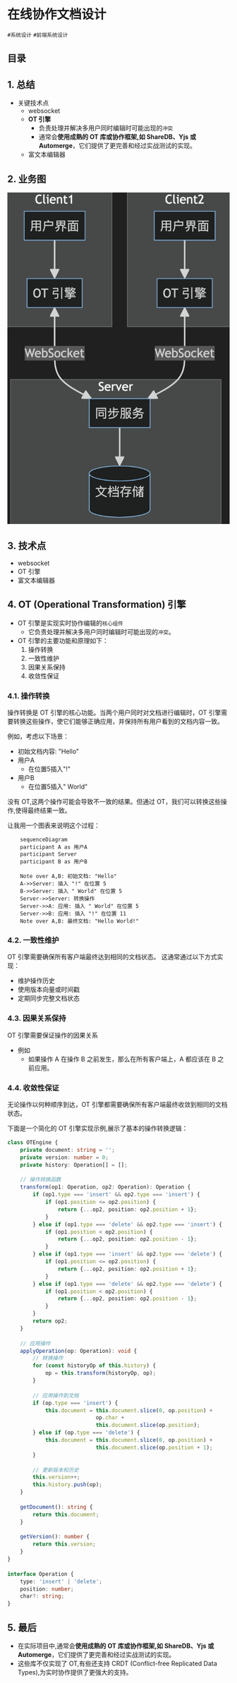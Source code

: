 
# 在线协作文档设计

`#系统设计` `#前端系统设计` 


## 目录
<!-- toc -->
 ## 1. 总结 

- 关键技术点
	- websocket
	- **OT 引擎**
		- 负责处理并解决多用户同时编辑时可能出现的`冲突`
		- 通常会**使用成熟的 OT 库或协作框架,如 ShareDB、Yjs 或 Automerge**，它们提供了更完善和经过实战测试的实现。
	- 富文本编辑器

## 2. 业务图

![图片&文件](./files/20241114-1.png)

## 3. 技术点

- websocket
- OT 引擎
- 富文本编辑器

## 4. OT (Operational Transformation) 引擎

- OT 引擎是实现实时协作编辑的`核心组件`
	- 它负责处理并解决多用户同时编辑时可能出现的`冲突`。
- OT 引擎的主要功能和原理如下：
	1. 操作转换
	2. 一致性维护
	3. 因果关系保持
	4. 收敛性保证

### 4.1. 操作转换

操作转换是 OT 引擎的核心功能。当两个用户同时对文档进行编辑时，OT 引擎需要转换这些操作，使它们能够正确应用，并保持所有用户看到的文档内容一致。

例如，考虑以下场景：
- 初始文档内容: "Hello"
- 用户A
	- 在位置5插入"!"
- 用户B
	- 在位置5插入" World"

没有 OT,这两个操作可能会导致不一致的结果。但通过 OT，我们可以转换这些操作,使得最终结果一致。

让我用一个图表来说明这个过程：

````mermaid
    sequenceDiagram
    participant A as 用户A
    participant Server
    participant B as 用户B
    
    Note over A,B: 初始文档: "Hello"
    A->>Server: 插入 "!" 在位置 5
    B->>Server: 插入 " World" 在位置 5
    Server->>Server: 转换操作
    Server->>A: 应用: 插入 " World" 在位置 5
    Server->>B: 应用: 插入 "!" 在位置 11
    Note over A,B: 最终文档: "Hello World!"
````

### 4.2. 一致性维护

OT 引擎需要确保所有客户端最终达到相同的文档状态。
这通常通过以下方式实现：
- 维护操作历史
- 使用版本向量或时间戳
- 定期同步完整文档状态

### 4.3. 因果关系保持

OT 引擎需要保证操作的因果关系
- 例如
	- 如果操作 A 在操作 B 之前发生，那么在所有客户端上，A 都应该在 B 之前应用。

### 4.4. 收敛性保证

无论操作以何种顺序到达，OT 引擎都需要确保所有客户端最终收敛到相同的文档状态。

下面是一个简化的 OT 引擎实现示例,展示了基本的操作转换逻辑：

````typescript
class OTEngine {
	private document: string = '';
	private version: number = 0;
	private history: Operation[] = [];

	// 操作转换函数
	transform(op1: Operation, op2: Operation): Operation {
		if (op1.type === 'insert' && op2.type === 'insert') {
			if (op1.position <= op2.position) {
				return {...op2, position: op2.position + 1};
			}
		} else if (op1.type === 'delete' && op2.type === 'insert') {
			if (op1.position < op2.position) {
				return {...op2, position: op2.position - 1};
			}
		} else if (op1.type === 'insert' && op2.type === 'delete') {
			if (op1.position <= op2.position) {
				return {...op2, position: op2.position + 1};
			}
		} else if (op1.type === 'delete' && op2.type === 'delete') {
			if (op1.position < op2.position) {
				return {...op2, position: op2.position - 1};
			}
		}
		return op2;
	}

	// 应用操作
	applyOperation(op: Operation): void {
		// 转换操作
		for (const historyOp of this.history) {
			op = this.transform(historyOp, op);
		}

		// 应用操作到文档
		if (op.type === 'insert') {
			this.document = this.document.slice(0, op.position) + 
							op.char + 
							this.document.slice(op.position);
		} else if (op.type === 'delete') {
			this.document = this.document.slice(0, op.position) + 
							this.document.slice(op.position + 1);
		}

		// 更新版本和历史
		this.version++;
		this.history.push(op);
	}

	getDocument(): string {
		return this.document;
	}

	getVersion(): number {
		return this.version;
	}
}

interface Operation {
	type: 'insert' | 'delete';
	position: number;
	char?: string;
}
````

## 5. 最后

- 在实际项目中,通常会**使用成熟的 OT 库或协作框架,如 ShareDB、Yjs 或 Automerge**，它们提供了更完善和经过实战测试的实现。
- 这些库不仅实现了 OT,有些还支持 CRDT (Conflict-free Replicated Data Types),为实时协作提供了更强大的支持。
